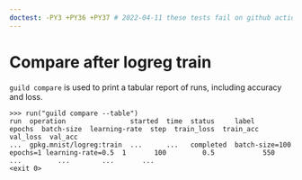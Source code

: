 ```yaml
---
doctest: -PY3 +PY36 +PY37 # 2022-04-11 these tests fail on github actions because TF 1.14 fails to install. We need to update to a more current tensorflow version that has wheels available.
---
```


# Compare after logreg train

`guild compare` is used to print a tabular report of runs, including
accuracy and loss.

    >>> run("guild compare --table")
    run  operation                started  time  status     label                                      epochs  batch-size  learning-rate  step  train_loss  train_acc  val_loss  val_acc
    ...  gpkg.mnist/logreg:train  ...      ...   completed  batch-size=100 epochs=1 learning-rate=0.5  1       100         0.5            550   ...         ...        ...       ...
    <exit 0>

